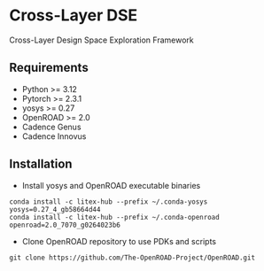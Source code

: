 # Cross-Layer DSE

Cross-Layer Design Space Exploration Framework

## Requirements

- Python >= 3.12
- Pytorch >= 2.3.1
- yosys >= 0.27
- OpenROAD >= 2.0
- Cadence Genus
- Cadence Innovus

## Installation

- Install yosys and OpenROAD executable binaries
```
conda install -c litex-hub --prefix ~/.conda-yosys yosys=0.27_4_gb58664d44
conda install -c litex-hub --prefix ~/.conda-openroad openroad=2.0_7070_g0264023b6
```

- Clone OpenROAD repository to use PDKs and scripts
```
git clone https://github.com/The-OpenROAD-Project/OpenROAD.git
```
